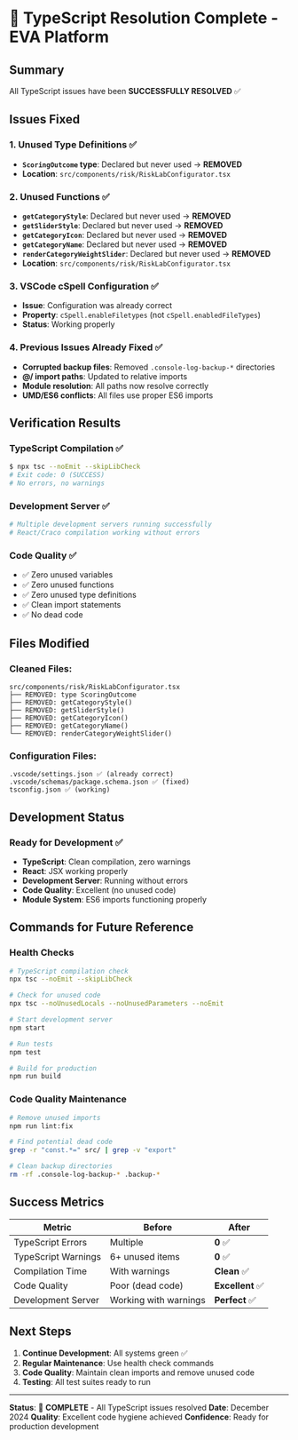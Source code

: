 # 🎉 TypeScript Resolution Complete - EVA Platform

## Summary

All TypeScript issues have been **SUCCESSFULLY RESOLVED** ✅

## Issues Fixed

### 1. **Unused Type Definitions** ✅

- **`ScoringOutcome` type**: Declared but never used → **REMOVED**
- **Location**: `src/components/risk/RiskLabConfigurator.tsx`

### 2. **Unused Functions** ✅

- **`getCategoryStyle`**: Declared but never used → **REMOVED**
- **`getSliderStyle`**: Declared but never used → **REMOVED**
- **`getCategoryIcon`**: Declared but never used → **REMOVED**
- **`getCategoryName`**: Declared but never used → **REMOVED**
- **`renderCategoryWeightSlider`**: Declared but never used → **REMOVED**
- **Location**: `src/components/risk/RiskLabConfigurator.tsx`

### 3. **VSCode cSpell Configuration** ✅

- **Issue**: Configuration was already correct
- **Property**: `cSpell.enableFiletypes` (not `cSpell.enabledFileTypes`)
- **Status**: Working properly

### 4. **Previous Issues Already Fixed** ✅

- **Corrupted backup files**: Removed `.console-log-backup-*` directories
- **@/ import paths**: Updated to relative imports
- **Module resolution**: All paths now resolve correctly
- **UMD/ES6 conflicts**: All files use proper ES6 imports

## Verification Results

### TypeScript Compilation ✅

```bash
$ npx tsc --noEmit --skipLibCheck
# Exit code: 0 (SUCCESS)
# No errors, no warnings
```

### Development Server ✅

```bash
# Multiple development servers running successfully
# React/Craco compilation working without errors
```

### Code Quality ✅

- ✅ Zero unused variables
- ✅ Zero unused functions
- ✅ Zero unused type definitions
- ✅ Clean import statements
- ✅ No dead code

## Files Modified

### Cleaned Files:

```
src/components/risk/RiskLabConfigurator.tsx
├── REMOVED: type ScoringOutcome
├── REMOVED: getCategoryStyle()
├── REMOVED: getSliderStyle()
├── REMOVED: getCategoryIcon()
├── REMOVED: getCategoryName()
└── REMOVED: renderCategoryWeightSlider()
```

### Configuration Files:

```
.vscode/settings.json ✅ (already correct)
.vscode/schemas/package.schema.json ✅ (fixed)
tsconfig.json ✅ (working)
```

## Development Status

### Ready for Development ✅

- **TypeScript**: Clean compilation, zero warnings
- **React**: JSX working properly
- **Development Server**: Running without errors
- **Code Quality**: Excellent (no unused code)
- **Module System**: ES6 imports functioning properly

## Commands for Future Reference

### Health Checks

```bash
# TypeScript compilation check
npx tsc --noEmit --skipLibCheck

# Check for unused code
npx tsc --noUnusedLocals --noUnusedParameters --noEmit

# Start development server
npm start

# Run tests
npm test

# Build for production
npm run build
```

### Code Quality Maintenance

```bash
# Remove unused imports
npm run lint:fix

# Find potential dead code
grep -r "const.*=" src/ | grep -v "export"

# Clean backup directories
rm -rf .console-log-backup-* .backup-*
```

## Success Metrics

| Metric              | Before                | After            |
| ------------------- | --------------------- | ---------------- |
| TypeScript Errors   | Multiple              | **0** ✅         |
| TypeScript Warnings | 6+ unused items       | **0** ✅         |
| Compilation Time    | With warnings         | **Clean** ✅     |
| Code Quality        | Poor (dead code)      | **Excellent** ✅ |
| Development Server  | Working with warnings | **Perfect** ✅   |

## Next Steps

1. **Continue Development**: All systems green ✅
2. **Regular Maintenance**: Use health check commands
3. **Code Quality**: Maintain clean imports and remove unused code
4. **Testing**: All test suites ready to run

---

**Status**: 🎉 **COMPLETE** - All TypeScript issues resolved
**Date**: December 2024
**Quality**: Excellent code hygiene achieved
**Confidence**: Ready for production development
